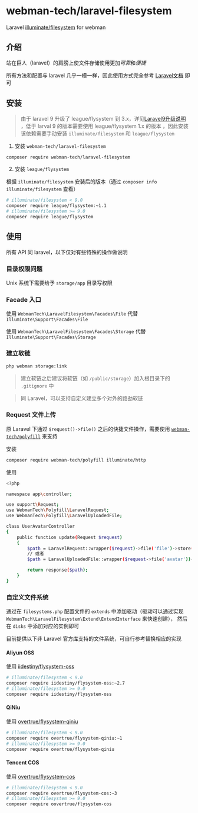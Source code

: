 # webman-tech/laravel-filesystem

Laravel [illuminate/filesystem](https://packagist.org/packages/illuminate/filesystem) for webman

## 介绍

站在巨人（laravel）的肩膀上使文件存储使用更加*可靠*和*便捷*

所有方法和配置与 laravel 几乎一模一样，因此使用方式完全参考 [Laravel文档](https://laravel.com/docs/8.x/filesystem) 即可

## 安装

> 由于 laravel 9 升级了 league/flysystem 到 3.x，详见[Laravel9升级说明](http://laravel.p2hp.com/cndocs/9.x/upgrade#flysystem-3)
，低于 larval 9 的版本需要使用 league/flysystem 1.x 的版本
，因此安装该依赖需要手动安装 `illuminate/filesystem` 和 `league/flysystem`

1. 安装 `webman-tech/laravel-filesystem`

```bash
composer require webman-tech/laravel-filesystem
```

2. 安装 `league/flysystem`

根据 `illuminate/filesystem` 安装后的版本（通过 `composer info illuminate/filesystem` 查看）

```bash
# illuminate/filesystem < 9.0
composer require league/flysystem:~1.1
# illuminate/filesystem >= 9.0
composer require league/flysystem
```

## 使用

所有 API 同 laravel，以下仅对有些特殊的操作做说明

### 目录权限问题

Unix 系统下需要给予 `storage/app` 目录写权限

### Facade 入口

使用 `WebmanTech\LaravelFilesystem\Facades\File` 代替 `Illuminate\Support\Facades\File`

使用 `WebmanTech\LaravelFilesystem\Facades\Storage` 代替 `Illuminate\Support\Facades\Storage`

### 建立软链

```bash
php webman storage:link
```

> 建立软链之后建议将软链（如 `/public/storage`）加入根目录下的 `.gitignore` 中

> 同 Laravel，可以支持自定义建立多个对外的路劲软链

### Request 文件上传

原 Laravel 下通过 `$request()->file()` 之后的快捷文件操作，需要使用 [`webman-tech/polyfill`](https://github.com/webman-tech/polyfill) 来支持

安装

```bash
composer require webman-tech/polyfill illuminate/http
```

使用

```bash
<?php

namespace app\controller;

use support\Request;
use WebmanTech\Polyfill\LaravelRequest;
use WebmanTech\Polyfill\LaravelUploadedFile;

class UserAvatarController
{
    public function update(Request $request)
    {
        $path = LaravelRequest::wrapper($request)->file('file')->store('avatars');
        // 或者
        $path = LaravelUploadedFile::wrapper($request->file('avatar'))->store('avatars');

        return response($path);
    }
}
```

### 自定义文件系统

通过在 `filesystems.php` 配置文件的 `extends` 中添加驱动（驱动可以通过实现 `WebmanTech\LaravelFilesystem\Extend\ExtendInterface` 来快速创建），
然后在 `disks` 中添加对应的实例即可 

目前提供以下非 Laravel 官方库支持的文件系统，可自行参考替换相应的实现

#### Aliyun OSS

使用 [iidestiny/flysystem-oss](https://github.com/iiDestiny/laravel-filesystem-oss)

```bash
# illuminate/filesystem < 9.0
composer require iidestiny/flysystem-oss:~2.7
# illuminate/filesystem >= 9.0
composer require iidestiny/flysystem-oss
```

#### QiNiu

使用 [overtrue/flysystem-qiniu](https://github.com/overtrue/laravel-filesystem-qiniu)

```bash
# illuminate/filesystem < 9.0
composer require overtrue/flysystem-qiniu:~1
# illuminate/filesystem >= 9.0
composer require overtrue/flysystem-qiniu
```

#### Tencent COS

使用 [overtrue/flysystem-cos](https://github.com/overtrue/laravel-filesystem-cos)

```bash
# illuminate/filesystem < 9.0
composer require overtrue/flysystem-cos:~3
# illuminate/filesystem >= 9.0
composer require oovertrue/flysystem-cos
```
